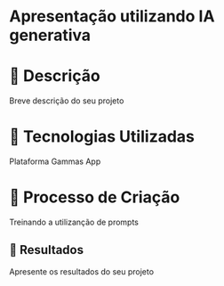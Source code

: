 # Apresentação utilizando IA generativa

# 📒 Descrição
Breve descrição do seu projeto

# 🤖 Tecnologias Utilizadas
Plataforma Gammas App

# 🧐 Processo de Criação
Treinando a utilizanção de prompts

## 🚀 Resultados
Apresente os resultados do seu projeto
